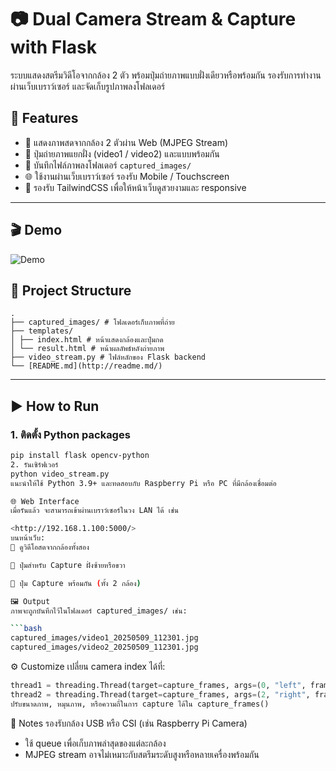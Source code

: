 # 📷 Dual Camera Stream & Capture with Flask

ระบบแสดงสตรีมวิดีโอจากกล้อง 2 ตัว พร้อมปุ่มถ่ายภาพแบบฝั่งเดียวหรือพร้อมกัน รองรับการทำงานผ่านเว็บเบราว์เซอร์ และจัดเก็บรูปภาพลงโฟลเดอร์

## 🔧 Features

- 📡 แสดงภาพสดจากกล้อง 2 ตัวผ่าน Web (MJPEG Stream)
- 📸 ปุ่มถ่ายภาพแยกฝั่ง (video1 / video2) และแบบพร้อมกัน
- 💾 บันทึกไฟล์ภาพลงโฟลเดอร์ `captured_images/`
- 🌐 ใช้งานผ่านเว็บเบราว์เซอร์ รองรับ Mobile / Touchscreen
- 🎨 รองรับ TailwindCSS เพื่อให้หน้าเว็บดูสวยงามและ responsive

---

## 🎬 Demo

![Demo](docs/demo.gif)

## 📁 Project Structure
```
.
├── captured_images/ # โฟลเดอร์เก็บภาพที่ถ่าย
├── templates/
│ ├── index.html # หน้าแสดงกล้องและปุ่มกด
│ └── result.html # หน้าผลลัพธ์หลังถ่ายภาพ
├── video_stream.py # ไฟล์หลักของ Flask backend
└── [README.md](http://readme.md/)
```
---

## ▶️ How to Run

### 1. ติดตั้ง Python packages

```bash
pip install flask opencv-python
2. รันเซิร์ฟเวอร์
python video_stream.py
แนะนำให้ใช้ Python 3.9+ และทดสอบกับ Raspberry Pi หรือ PC ที่มีกล้องเชื่อมต่อ

🌐 Web Interface
เมื่อรันแล้ว จะสามารถเข้าผ่านเบราว์เซอร์ในวง LAN ได้ เช่น

<http://192.168.1.100:5000/>
บนหน้าเว็บ:
🔴 ดูวิดีโอสดจากกล้องทั้งสอง

📸 ปุ่มสำหรับ Capture ฝั่งซ้ายหรือขวา

🎯 ปุ่ม Capture พร้อมกัน (ทั้ง 2 กล้อง)

🖼 Output
ภาพจะถูกบันทึกไว้ในโฟลเดอร์ captured_images/ เช่น:

```bash
captured_images/video1_20250509_112301.jpg
captured_images/video2_20250509_112301.jpg
```
⚙️ Customize
เปลี่ยน camera index ได้ที่:

```python
thread1 = threading.Thread(target=capture_frames, args=(0, "left", frame_queue1))
thread2 = threading.Thread(target=capture_frames, args=(2, "right", frame_queue2))
ปรับขนาดภาพ, หมุนภาพ, หรือความถี่ในการ capture ได้ใน capture_frames()
```
📌 Notes
รองรับกล้อง USB หรือ CSI (เช่น Raspberry Pi Camera)

- ใช้ queue เพื่อเก็บภาพล่าสุดของแต่ละกล้อง
- MJPEG stream อาจไม่เหมาะกับสตรีมระดับสูงหรือหลายเครื่องพร้อมกัน
